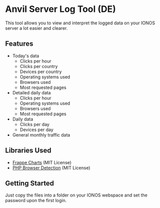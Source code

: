 # Anvil Server Log Tool (DE)
This tool allows you to view and interpret the logged data on your IONOS server a lot easier and clearer.

## Features
- Today's data
  - Clicks per hour
  - Clicks per country
  - Devices per country
  - Operating systems used
  - Browsers used
  - Most requested pages
- Detailed daily data
  - Clicks per hour
  - Operating systems used
  - Browsers used
  - Most requested pages
- Daily data
  - Clicks per day
  - Devices per day
- General monthly traffic data

## Libraries Used
- [Frappe Charts](https://github.com/frappe/charts) (MIT License)
- [PHP Browser Detection](https://github.com/foroco/php-browser-detection) (MIT License)

## Getting Started
Just copy the files into a folder on your IONOS webspace and set the password upon the first login.
